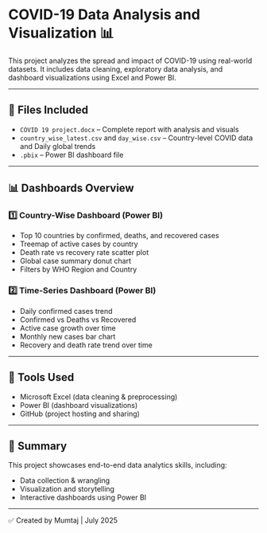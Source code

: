 # COVID-19 Data Analysis and Visualization 📊

This project analyzes the spread and impact of COVID-19 using real-world datasets. It includes data cleaning, exploratory data analysis, and dashboard visualizations using Excel and Power BI.

---

## 📁 Files Included

- `COVID 19 project.docx` – Complete report with analysis and visuals
- `country_wise_latest.csv` and `day_wise.csv` – Country-level COVID data and Daily global trends
- `.pbix` – Power BI dashboard file

---

## 📊 Dashboards Overview

### 1️⃣ Country-Wise Dashboard (Power BI)
- Top 10 countries by confirmed, deaths, and recovered cases
- Treemap of active cases by country
- Death rate vs recovery rate scatter plot
- Global case summary donut chart
- Filters by WHO Region and Country

### 2️⃣ Time-Series Dashboard (Power BI)
- Daily confirmed cases trend
- Confirmed vs Deaths vs Recovered
- Active case growth over time
- Monthly new cases bar chart
- Recovery and death rate trend over time

---

## 🔧 Tools Used
- Microsoft Excel (data cleaning & preprocessing)
- Power BI (dashboard visualizations)
- GitHub (project hosting and sharing)

---

## 📝 Summary

This project showcases end-to-end data analytics skills, including:
- Data collection & wrangling
- Visualization and storytelling
- Interactive dashboards using Power BI

---

✅ Created by Mumtaj | July 2025
